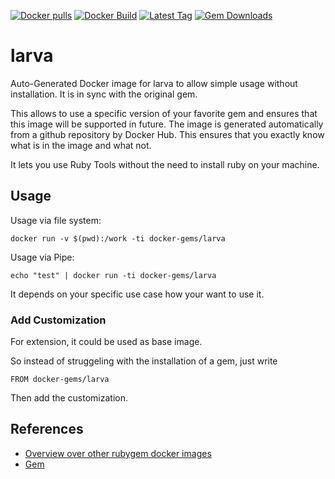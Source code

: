 [![Docker pulls](https://img.shields.io/docker/pulls/rubygem/larva.svg)](https://hub.docker.com/r/rubygem/larva/)
[![Docker Build](https://img.shields.io/docker/automated/rubygem/larva.svg)](https://hub.docker.com/r/rubygem/larva/)
[![Latest Tag](https://img.shields.io/github/tag/docker-rubygem/larva.svg)](https://hub.docker.com/r/rubygem/larva/)
[![Gem Downloads](https://img.shields.io/gem/dt/larva.svg)](https://rubygems.org/gems/larva/)
# larva

Auto-Generated Docker image for larva to allow simple usage without installation.
It is in sync with the original gem.

This allows to use a specific version of your favorite gem and ensures that this image will be supported in future.
The image is generated automatically from a github repository by Docker Hub.
This ensures that you exactly know what is in the image and what not.

It lets you use Ruby Tools without the need to install ruby on your machine.

## Usage

Usage via file system:

`docker run -v $(pwd):/work -ti docker-gems/larva`

Usage via Pipe:

`echo "test" | docker run -ti docker-gems/larva`

It depends on your specific use case how your want to use it.

### Add Customization

For extension, it could be used as base image.

So instead of struggeling with the installation of a gem, just write

`FROM docker-gems/larva`

Then add the customization.

## References

 - [Overview over other rubygem docker images](https://github.com/thinkbot/docker-rubygem)
 - [Gem](https://rubygems.org/gems/larva/)
